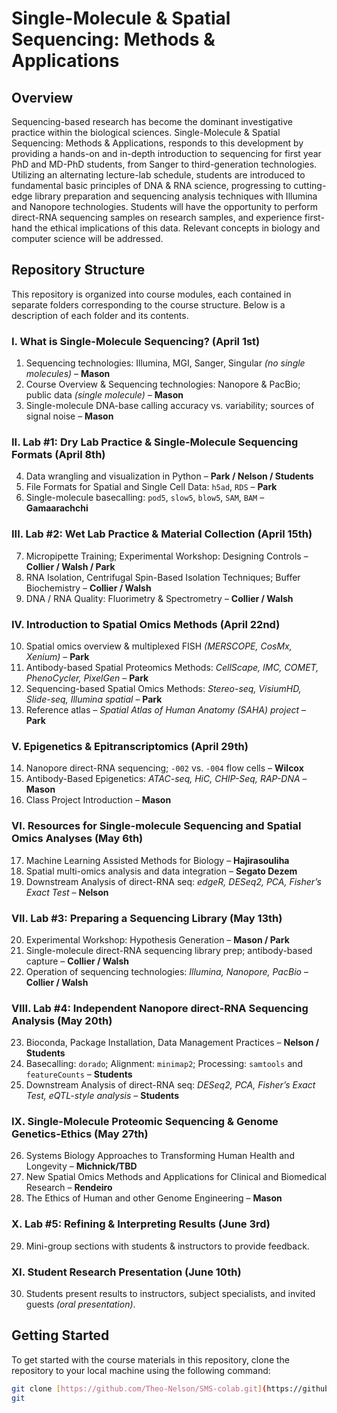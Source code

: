 # Single-Molecule & Spatial Sequencing: Methods & Applications

## Overview
Sequencing-based research has become the dominant investigative practice within the biological sciences. Single-Molecule & Spatial Sequencing: Methods & Applications, responds to this development by providing a hands-on and in-depth introduction to sequencing for first year PhD and MD-PhD students, from Sanger to third-generation technologies. Utilizing an alternating lecture-lab schedule, students are introduced to fundamental basic principles of DNA & RNA science, progressing to cutting-edge library preparation and sequencing analysis techniques with Illumina and Nanopore technologies. Students will have the opportunity to perform direct-RNA sequencing samples on research samples, and experience first-hand the ethical implications of this data. Relevant concepts in biology and computer science will be addressed. 

## Repository Structure
This repository is organized into course modules, each contained in separate folders corresponding to the course structure. Below is a description of each folder and its contents.

### I. What is Single-Molecule Sequencing? (April 1st)
1. Sequencing technologies: Illumina, MGI, Sanger, Singular *(no single molecules)* – **Mason**
2. Course Overview & Sequencing technologies: Nanopore & PacBio; public data *(single molecule)* – **Mason**
3. Single-molecule DNA-base calling accuracy vs. variability; sources of signal noise – **Mason**

### II. Lab #1: Dry Lab Practice & Single-Molecule Sequencing Formats (April 8th)
4. Data wrangling and visualization in Python – **Park / Nelson / Students**
5. File Formats for Spatial and Single Cell Data: `h5ad`, `RDS` – **Park**  
6. Single-molecule basecalling: `pod5`, `slow5`, `blow5`, `SAM`, `BAM` – **Gamaarachchi**

### III. Lab #2: Wet Lab Practice & Material Collection (April 15th)
7. Micropipette Training; Experimental Workshop: Designing Controls – **Collier / Walsh / Park**
8. RNA Isolation, Centrifugal Spin-Based Isolation Techniques; Buffer Biochemistry – **Collier / Walsh**
9. DNA / RNA Quality: Fluorimetry & Spectrometry – **Collier / Walsh**

### IV. Introduction to Spatial Omics Methods (April 22nd)
10. Spatial omics overview & multiplexed FISH *(MERSCOPE, CosMx, Xenium)* – **Park**  
11. Antibody-based Spatial Proteomics Methods: *CellScape, IMC, COMET, PhenoCycler, PixelGen* – **Park**  
12. Sequencing-based Spatial Omics Methods: *Stereo-seq, VisiumHD, Slide-seq, Illumina spatial* – **Park**  
13. Reference atlas – *Spatial Atlas of Human Anatomy (SAHA) project* – **Park**  

### V. Epigenetics & Epitranscriptomics (April 29th)
14. Nanopore direct-RNA sequencing; `-002` vs. `-004` flow cells – **Wilcox**  
15. Antibody-Based Epigenetics: *ATAC-seq, HiC, CHIP-Seq, RAP-DNA* – **Mason**  
16. Class Project Introduction – **Mason**

### VI. Resources for Single-molecule Sequencing and Spatial Omics Analyses (May 6th)
17. Machine Learning Assisted Methods for Biology – **Hajirasouliha**
18. Spatial multi-omics analysis and data integration – **Segato Dezem**
19. Downstream Analysis of direct-RNA seq: *edgeR, DESeq2, PCA, Fisher’s Exact Test* – **Nelson**

### VII. Lab #3: Preparing a Sequencing Library (May 13th)
20. Experimental Workshop: Hypothesis Generation – **Mason / Park**
21. Single-molecule direct-RNA sequencing library prep; antibody-based capture – **Collier / Walsh**
22. Operation of sequencing technologies: *Illumina, Nanopore, PacBio* – **Collier / Walsh**

### VIII. Lab #4: Independent Nanopore direct-RNA Sequencing Analysis (May 20th)
23. Bioconda, Package Installation, Data Management Practices – **Nelson / Students**
24. Basecalling: `dorado`; Alignment: `minimap2`; Processing: `samtools` and `featureCounts` – **Students**
25. Downstream Analysis of direct-RNA seq: *DESeq2, PCA, Fisher’s Exact Test, eQTL-style analysis* – **Students**

### IX. Single-Molecule Proteomic Sequencing & Genome Genetics-Ethics (May 27th) 
26. Systems Biology Approaches to Transforming Human Health and Longevity – **Michnick/TBD**
27. New Spatial Omics Methods and Applications for Clinical and Biomedical Research – **Rendeiro**  
28. The Ethics of Human and other Genome Engineering – **Mason**

### X. Lab #5: Refining & Interpreting Results (June 3rd)
29. Mini-group sections with students & instructors to provide feedback.

### XI. Student Research Presentation (June 10th)
30. Students present results to instructors, subject specialists, and invited guests *(oral presentation)*.

## Getting Started
To get started with the course materials in this repository, clone the repository to your local machine using the following command:
```bash
git clone [https://github.com/Theo-Nelson/SMS-colab.git](https://github.com/Theo-Nelson/SMS-colab.git)
git
